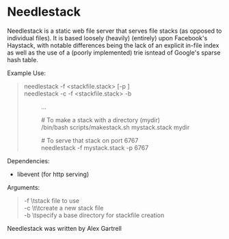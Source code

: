 Needlestack
===========

Needlestack is a static web file server that serves file stacks (as opposed
to individual files).  It is based loosely (heavily) (entirely) upon Facebook's
Haystack, with notable differences being the lack of an explicit in-file index
as well as the use of a (poorly implemented) trie isntead of Google's sparse
hash table.

Example Use:
> needlestack -f <stackfile.stack> [-p <port>]  
> needlestack -c -f <stackfile.stack> -b <dir base> <path> <path> ...  
> 
> \# To make a stack with a directory (mydir)  
> /bin/bash scripts/makestack.sh mystack.stack mydir  
>
> \# To serve that stack on port 6767  
> needlestack -f mystack.stack -p 6767  

Dependencies:
- libevent (for http serving)



Arguments:  
> \-f <stackfile>\tstack file to use  
> \-c \t\tcreate a new stack file  
> \-b <basedir>\tspecify a base directory for stackfile creation  


Needlestack was written by Alex Gartrell